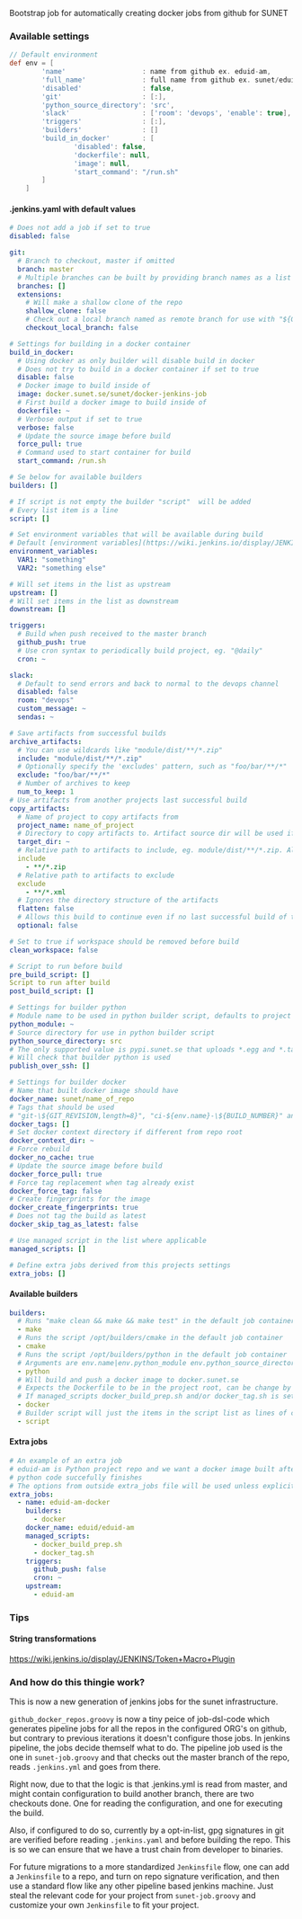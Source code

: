 Bootstrap job for automatically creating docker jobs from github for SUNET

### Available settings
```groovy
// Default environment
def env = [
        'name'                   : name from github ex. eduid-am,
        'full_name'              : full name from github ex. sunet/eduid-am,
        'disabled'               : false,
        'git'                    : [:],
        'python_source_directory': 'src',
        'slack'                  : ['room': 'devops', 'enable': true],
        'triggers'               : [:],
        'builders'               : []
        'build_in_docker'        : [
                'disabled': false,
                'dockerfile': null,
                'image': null,
                'start_command': "/run.sh"
        ]
    ]
```

#### .jenkins.yaml with default values
```yaml
# Does not add a job if set to true
disabled: false

git:
  # Branch to checkout, master if omitted
  branch: master
  # Multiple branches can be built by providing branch names as a list of strings to branches
  branches: []
  extensions:
    # Will make a shallow clone of the repo
    shallow_clone: false
    # Check out a local branch named as remote branch for use with "${GIT_LOCAL_BRANCH}"
    checkout_local_branch: false

# Settings for building in a docker container
build_in_docker:
  # Using docker as only builder will disable build in docker
  # Does not try to build in a docker container if set to true
  disable: false
  # Docker image to build inside of
  image: docker.sunet.se/sunet/docker-jenkins-job
  # First build a docker image to build inside of
  dockerfile: ~
  # Verbose output if set to true
  verbose: false
  # Update the source image before build
  force_pull: true
  # Command used to start container for build
  start_command: /run.sh

# Se below for available builders
builders: []

# If script is not empty the builder "script"  will be added
# Every list item is a line
script: []

# Set environment variables that will be available during build
# Default [environment variables](https://wiki.jenkins.io/display/JENKINS/Building+a+software+project#Buildingasoftwareproject-belowJenkinsSetEnvironmentVariables)
environment_variables:
  VAR1: "something"
  VAR2: "something else"

# Will set items in the list as upstream
upstream: []
# Will set items in the list as downstream
downstream: []

triggers:
  # Build when push received to the master branch
  github_push: true
  # Use cron syntax to periodically build project, eg. "@daily"
  cron: ~

slack:
  # Default to send errors and back to normal to the devops channel
  disabled: false
  room: "devops"
  custom_message: ~
  sendas: ~

# Save artifacts from successful builds
archive_artifacts:
  # You can use wildcards like "module/dist/**/*.zip"
  include: "module/dist/**/*.zip"
  # Optionally specify the 'excludes' pattern, such as "foo/bar/**/*"
  exclude: "foo/bar/**/*"
  # Number of archives to keep
  num_to_keep: 1
# Use artifacts from another projects last successful build
copy_artifacts:
  # Name of project to copy artifacts from
  project_name: name_of_project
  # Directory to copy artifacts to. Artifact source dir will be used if omitted
  target_dir: ~
  # Relative path to artifacts to include, eg. module/dist/**/*.zip. All artifacts will be included if omitted
  include
    - **/*.zip
  # Relative path to artifacts to exclude
  exclude
    - **/*.xml
  # Ignores the directory structure of the artifacts
  flatten: false
  # Allows this build to continue even if no last successful build of the artifact project can be found
  optional: false

# Set to true if workspace should be removed before build
clean_workspace: false

# Script to run before build
pre_build_script: []
Script to run after build
post_build_script: []

# Settings for builder python
# Module name to be used in python builder script, defaults to project name
python_module: ~
# Source directory for use in python builder script
python_source_directory: src
# The only supported value is pypi.sunet.se that uploads *.egg and *.tar.gz from ./dist
# Will check that builder python is used
publish_over_ssh: []

# Settings for builder docker
# Name that built docker image should have
docker_name: sunet/name_of_repo
# Tags that should be used
# "git-\${GIT_REVISION,length=8}", "ci-${env.name}-\${BUILD_NUMBER}" and "latest" will always be set
docker_tags: []
# Set docker context directory if different from repo root
docker_context_dir: ~
# Force rebuild
docker_no_cache: true
# Update the source image before build
docker_force_pull: true
# Force tag replacement when tag already exist
docker_force_tag: false
# Create fingerprints for the image
docker_create_fingerprints: true
# Does not tag the build as latest
docker_skip_tag_as_latest: false

# Use managed script in the list where applicable
managed_scripts: []

# Define extra jobs derived from this projects settings
extra_jobs: []
```

#### Available builders
```yaml
builders:
  # Runs "make clean && make && make test" in the default job container
  - make
  # Runs the script /opt/builders/cmake in the default job container
  - cmake
  # Runs the script /opt/builders/python in the default job container
  # Arguments are env.name|env.python_module env.python_source_directory
  - python
  # Will build and push a docker image to docker.sunet.se
  # Expects the Dockerfile to be in the project root, can be change by setting docker_context_dir
  # If managed_scripts docker_build_prep.sh and/or docker_tag.sh is set those will be used
  - docker
  # Builder script will just the items in the script list as lines of commands
  - script
```

#### Extra jobs
```yaml
# An example of an extra job
# eduid-am is Python project repo and we want a docker image built after
# python code succefully finishes
# The options from outside extra_jobs file will be used unless explicitly set in the extra job
extra_jobs:
  - name: eduid-am-docker
    builders:
      - docker
    docker_name: eduid/eduid-am
    managed_scripts:
      - docker_build_prep.sh
      - docker_tag.sh
    triggers:
      github_push: false
      cron: ~
    upstream:
      - eduid-am
```

### Tips

#### String transformations
https://wiki.jenkins.io/display/JENKINS/Token+Macro+Plugin

### And how do this thingie work?
This is now a new generation of jenkins jobs for the sunet infrastructure.

`github_docker_repos.groovy` is now a tiny peice of job-dsl-code which
generates pipeline jobs for all the repos in the configured ORG's on github,
but contrary to previous iterations it doesn't configure those jobs.
In jenkins pipeline, the jobs decide themself what to do.
The pipeline job used is the one in `sunet-job.groovy` and that checks out
the master branch of the repo, reads `.jenkins.yml` and goes from there.

Right now, due to that the logic is that .jenkins.yml is read from master,
and might contain configuration to build another branch, there are two
checkouts done. One for reading the configuration, and one for executing
the build.

Also, if configured to do so, currently by a opt-in-list, gpg signatures in
git are verified before reading `.jenkins.yaml` and before building the repo.
This is so we can ensure that we have a trust chain from developer to binaries.

For future migrations to a more standardized `Jenkinsfile` flow, one can
add a `Jenkinsfile` to a repo, and turn on repo signature verification, and
then use a standard flow like any other pipeline based jenkins machine.
Just steal the relevant code for your project from `sunet-job.groovy` and
customize your own `Jenkinsfile` to fit your project.
